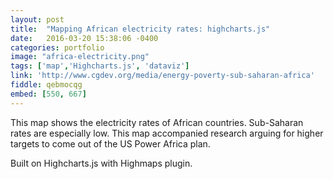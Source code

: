 ```yaml
---
layout: post
title:  "Mapping African electricity rates: highcharts.js"
date:   2016-03-20 15:38:06 -0400
categories: portfolio
image: "africa-electricity.png"
tags: ['map','Highcharts.js', 'dataviz']
link: 'http://www.cgdev.org/media/energy-poverty-sub-saharan-africa'
fiddle: qebmocqg
embed: [550, 667]
---
```


This map shows the electricity rates of African countries. Sub-Saharan rates are especially low. This map accompanied research arguing for higher targets to come out of the US Power Africa plan.

Built on Highcharts.js with Highmaps plugin.